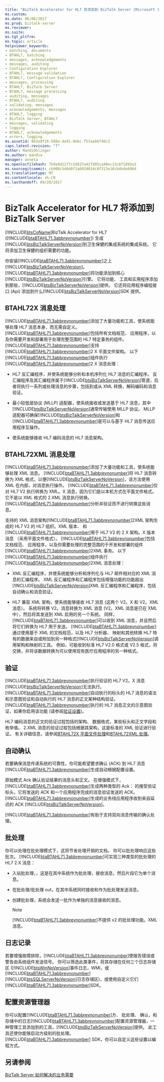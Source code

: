 ```yaml
---
title: "BizTalk Accelerator for HL7 将添加到 BizTalk Server |Microsoft 文档"
ms.custom: 
ms.date: 06/08/2017
ms.prod: biztalk-server
ms.reviewer: 
ms.suite: 
ms.tgt_pltfrm: 
ms.topic: article
helpviewer_keywords:
- batching, documents
- BTAHL7, batching
- messages, acknowledgements
- messages, auditing
- Configuration Explorer
- BTAHL7, message validation
- BTAHL7, Configuration Explorer
- messages, processing
- BTAHL7, BizTalk Server
- BTAHL7, message processing
- auditing, messages
- BTAHL7, auditing
- validating, messages
- acknowledgements, messages
- BTAHL7, logging
- BizTalk Server, BTAHL7
- messages, validating
- logging
- BTAHL7, acknowledgements
- errors, logging
ms.assetid: 862e9f26-588a-4e91-8ebc-f53aab6f46c2
caps.latest.revision: "7"
author: MandiOhlinger
ms.author: mandia
manager: anneta
ms.openlocfilehash: 7b9e9d1277c5d037a42fd85ca48ec13c8f1893a3
ms.sourcegitcommit: cb908c540d8f1a692d01dc8f313e16cb4b4e696d
ms.translationtype: MT
ms.contentlocale: zh-CN
ms.lasthandoff: 09/20/2017
---
```

# <a name="what-biztalk-accelerator-for-hl7-adds-to-biztalk-server"></a>BizTalk Accelerator for HL7 将添加到 BizTalk Server
[!INCLUDE[btsCoName](../../includes/btsconame-md.md)]BizTalk Accelerator for HL7 ([!INCLUDE[btaBTAHL71.3abbrevnonumber](../../includes/btabtahl71-3abbrevnonumber-md.md)]) 生成[!INCLUDE[btsBizTalkServerNoVersion](../../includes/btsbiztalkservernoversion-md.md)]到卫生保健的集成系统的集成系统。 它将添加卫生保健的组织需要的功能。  
  
 你安装[!INCLUDE[btaBTAHL71.3abbrevnonumber](../../includes/btabtahl71-3abbrevnonumber-md.md)]之上[!INCLUDE[btsBizTalkServerNoVersion](../../includes/btsbiztalkservernoversion-md.md)]。 [!INCLUDE[btaBTAHL71.3abbrevnonumber](../../includes/btabtahl71-3abbrevnonumber-md.md)]将功能添加到核心[!INCLUDE[btsBizTalkServerNoVersion](../../includes/btsbiztalkservernoversion-md.md)]引擎。 它将功能、 工具和实用程序添加到那些，[!INCLUDE[btsBizTalkServerNoVersion](../../includes/btsbiztalkservernoversion-md.md)]提供。 它还将应用程序编程接口 (Api) 添加到什么[!INCLUDE[btsBizTalkServerNoVersion](../../includes/btsbiztalkservernoversion-md.md)]SDK 提供。  
  
## <a name="btahl72x-message-processing"></a>BTAHL72X 消息处理  
 [!INCLUDE[btaBTAHL71.3abbrevnonumber](../../includes/btabtahl71-3abbrevnonumber-md.md)]添加了大量功能和工具，使系统能够处理 HL7 消息本身，而无需自定义。 [!INCLUDE[btaBTAHL71.3abbrevnonumber](../../includes/btabtahl71-3abbrevnonumber-md.md)]包括所有文档规范、 应用程序，以及你需要开发和部署用于处理完整范围的 HL7 特定事务的组件。 [!INCLUDE[btaBTAHL71.3abbrevnonumber](../../includes/btabtahl71-3abbrevnonumber-md.md)]支持[!INCLUDE[btaBTAHL71.3abbrevnonumber](../../includes/btabtahl71-3abbrevnonumber-md.md)]2 X 平面文件架构。 以下[!INCLUDE[btaBTAHL71.3abbrevnonumber](../../includes/btabtahl71-3abbrevnonumber-md.md)]组件执行[!INCLUDE[btaBTAHL71.3abbrevnonumber](../../includes/btabtahl71-3abbrevnonumber-md.md)]2 X 消息处理：  
  
-   HL7 反汇编程序，并使系统能够分析和本机序列化 HL7 消息的汇编程序。 反汇编程序及其汇编程序属于[!INCLUDE[btsBizTalkServerNoVersion](../../includes/btsbiztalkservernoversion-md.md)]管道，后者将执行一系列或处理消息的步骤，包括到或从 XML 转换，解码编码和消息验证。  
  
-   最小较低层协议 (MLLP) 适配器，使系统接收或发送基于 HL7 消息，其中[!INCLUDE[btsBizTalkServerNoVersion](../../includes/btsbiztalkservernoversion-md.md)]通常传输使用 MLLP 协议。 MLLP 适配器可确保[!INCLUDE[btsBizTalkServerNoVersion](../../includes/btsbiztalkservernoversion-md.md)]和[!INCLUDE[btaBTAHL71.3abbrevnonumber](../../includes/btabtahl71-3abbrevnonumber-md.md)]是可以与基于 HL7 消息传送应用程序互操作。  
  
-   使系统能够接收 HL7 编码消息的 HL7 消息架构。  
  
## <a name="btahl72xml-message-processing"></a>BTAHL72XML 消息处理  
 [!INCLUDE[btaBTAHL71.3abbrevnonumber](../../includes/btabtahl71-3abbrevnonumber-md.md)]添加了大量功能和工具，使系统能够处理 XML 消息。 [!INCLUDE[btaBTAHL71.3abbrevnonumber](../../includes/btabtahl71-3abbrevnonumber-md.md)]将 HL7 消息转换为 XML 格式，以便[!INCLUDE[btsBizTalkServerNoVersion](../../includes/btsbiztalkservernoversion-md.md)]，该方法使用 XML 在内部，对消息执行操作。 [!INCLUDE[btaBTAHL71.3abbrevnonumber](../../includes/btabtahl71-3abbrevnonumber-md.md)]仅对 HL7 V2 执行转换为 XML。X 消息，因为它们是以本机方式在平面文件格式。 它不是以 XML 格式的 2.XML 消息执行转换。 [!INCLUDE[btaBTAHL71.3abbrevnonumber](../../includes/btabtahl71-3abbrevnonumber-md.md)]分析并验证而不进行转换这些消息。  
  
 支持的 XML 消息架构[!INCLUDE[btaBTAHL71.3abbrevnonumber](../../includes/btabtahl71-3abbrevnonumber-md.md)]2XML 架构生成的 HL7 V2 的 HL7 组织。XML 版本、 和[!INCLUDE[btaBTAHL71.3abbrevnonumber](../../includes/btabtahl71-3abbrevnonumber-md.md)]用于 HL7 V2 的 2 X 架构。X 版本消息 （采用平面文件格式）。 [!INCLUDE[btaBTAHL71.3abbrevnonumber](../../includes/btabtahl71-3abbrevnonumber-md.md)]包括文档规范、 应用程序，以及你需要处理的完整范围的于开发和部署的组件[!INCLUDE[btaBTAHL71.3abbrevnonumber](../../includes/btabtahl71-3abbrevnonumber-md.md)]2XML 事务。 以下[!INCLUDE[btaBTAHL71.3abbrevnonumber](../../includes/btabtahl71-3abbrevnonumber-md.md)]组件执行[!INCLUDE[btaBTAHL71.3abbrevnonumber](../../includes/btabtahl71-3abbrevnonumber-md.md)]2XML 消息处理：  
  
-   XML 反汇编程序，并使系统能够分析和序列化与 HL7 邮件相对应的 XML 消息的汇编程序。 XML 反汇编程序和汇编程序包括增强功能的功能超出[!INCLUDE[btsBizTalkServerNoVersion](../../includes/btsbiztalkservernoversion-md.md)]XML 反汇编程序和汇编程序，包括自动确认和消息验证。  
  
-   HL7 兼容 XML 架构，使系统能够接收 HL7 消息 (这两个 V2。X 和 V2。XML 消息）。 系统将转换 V2。消息转换为 XML 消息 (V2。XML 消息是已在 XML 中），然后将其发送到 XML 启用的另一个系统。 同样，[!INCLUDE[btaBTAHL71.3abbrevnonumber](../../includes/btabtahl71-3abbrevnonumber-md.md)]可以收到 XML 消息，并且然后将它们转换为 HL7 用于发送。 [!INCLUDE[btaBTAHL71.3abbrevnonumber](../../includes/btabtahl71-3abbrevnonumber-md.md)]通过使用基于 XML 的文档规范，以及 HL7 分析器、 映射和其他转换 HL7 特有的数据来自或附加到另一种格式[!INCLUDE[btsBizTalkServerNoVersion](../../includes/btsbiztalkservernoversion-md.md)]调用架构和映射的工具。 例如，可能收到标准 HL7 V2.0 格式或 V2.5 格式，将交换，并将该数据转换为可以使用现有医疗应用程序的另一种格式。  
  
## <a name="validation"></a>验证  
 [!INCLUDE[btaBTAHL71.3abbrevnonumber](../../includes/btabtahl71-3abbrevnonumber-md.md)]执行验证的 HL7 V2。X 消息[!INCLUDE[btsBizTalkServerNoVersion](../../includes/btsbiztalkservernoversion-md.md)]无法执行。 [!INCLUDE[btaBTAHL71.3abbrevnonumber](../../includes/btabtahl71-3abbrevnonumber-md.md)]自动执行的标头的 HL7 消息的语法和示意图验证和自动执行的 HL7 消息的正文某种结构验证。 [!INCLUDE[btaBTAHL71.3abbrevnonumber](../../includes/btabtahl71-3abbrevnonumber-md.md)]执行的 HL7 消息正文的示意图验证，如果你启用该功能 (请参阅[验证设置](../../adapters-and-accelerators/accelerator-hl7/validation-settings.md))。  
  
 HL7 编码消息的正文的验证过程包括的架构、 数据格式，某些标头和正文字段和枚举值。 2.XML 消息的验证过程包括根据其架构，这是标准的 XML 验证进行验证。 有关详细信息，请参阅[BTAHL72X 平面文件处理](../../adapters-and-accelerators/accelerator-hl7/btahl72x-flat-file-processing.md)和[BTAHL72XML 处理](../../adapters-and-accelerators/accelerator-hl7/btahl72xml-processing.md)。  
  
## <a name="auto-acknowledgment"></a>自动确认  
 若要确保消息传递系统的可靠性，你可能希望要求确认 (ACK) 到 HL7 消息[!INCLUDE[btaBTAHL71.3abbrevnonumber](../../includes/btabtahl71-3abbrevnonumber-md.md)]生成自动根据配置设置。  
  
 原始模式 Ack 确认验证结果的消息头和正文。 在增强模式下，[!INCLUDE[btaBTAHL71.3abbrevnonumber](../../includes/btabtahl71-3abbrevnonumber-md.md)]生成两种类型的 Ack： 的接受验证标头，它将发送的 ACK 和一个应用程序完成的消息验证发送的 ACK。 [!INCLUDE[btaBTAHL71.3abbrevnonumber](../../includes/btabtahl71-3abbrevnonumber-md.md)]生成的业务线应用程序收到来自延迟的 ACK [!INCLUDE[btsBizTalkServerNoVersion](../../includes/btsbiztalkservernoversion-md.md)]。  
  
 [!INCLUDE[btaBTAHL71.3abbrevnonumber](../../includes/btabtahl71-3abbrevnonumber-md.md)]有助于支持双向消息传输的确认处理。  
  
## <a name="batching"></a>批处理  
 你可以处理在批处理模式下，这将节省处理开销的文档。 你可以批处理响应这些批次。 [!INCLUDE[btaBTAHL71.3abbrevnonumber](../../includes/btabtahl71-3abbrevnonumber-md.md)]可实现三种类型的批处理的 HL7 2.X 消息：  
  
-   入站批处理，，这是在其中系统作为批处理，接收消息，然后片段它为单个消息。  
  
-   在批处理/批处理 out，在其中系统同时接收和作为批处理发送消息。  
  
-   创建批处理，系统会发送一批作为单独的消息接收的消息。  
  
    > [!NOTE]
    >  [!INCLUDE[btaBTAHL71.3abbrevnonumber](../../includes/btabtahl71-3abbrevnonumber-md.md)]不提供 v2 的批处理功能。XML 消息。  
  
## <a name="logging"></a>日志记录  
 若要增强故障排除，[!INCLUDE[btaBTAHL71.3abbrevnonumber](../../includes/btabtahl71-3abbrevnonumber-md.md)]使报告错误或警告由系统组件发送信号。 你可以筛选此类事件，将其存储在任何三个日志存储区 ([!INCLUDE[btsWinNoVersion](../../includes/btswinnoversion-md.md)]事件日志，WMI，或[!INCLUDE[btaBTAHL71.3abbrevnonumber](../../includes/btabtahl71-3abbrevnonumber-md.md)][!INCLUDE[btsSQLServerNoVersion](../../includes/btssqlservernoversion-md.md)]日志存储区)，或使用自定义它们[!INCLUDE[btaBTAHL71.3abbrevnonumber](../../includes/btabtahl71-3abbrevnonumber-md.md)]SDK。  
  
## <a name="configuration-explorer"></a>配置资源管理器  
 你可以配置[!INCLUDE[btaBTAHL71.3abbrevnonumber](../../includes/btabtahl71-3abbrevnonumber-md.md)]方、 批处理、 确认，和存储中的日志[!INCLUDE[btaBTAHL71.3abbrevnonumber](../../includes/btabtahl71-3abbrevnonumber-md.md)]配置资源管理器，一种管理工具添加到的工具，[!INCLUDE[btsBizTalkServerNoVersion](../../includes/btsbiztalkservernoversion-md.md)]提供。 此工具还使你能够启动方级别的批处理。 [!INCLUDE[btaBTAHL71.3abbrevnonumber](../../includes/btabtahl71-3abbrevnonumber-md.md)] SDK，你可以自定义这些设置以编程方式。  
  
## <a name="see-also"></a>另请参阅  
 [BizTalk Server 如何解决的业务需要](../../adapters-and-accelerators/accelerator-hl7/how-biztalk-server-solves-the-business-need2.md)